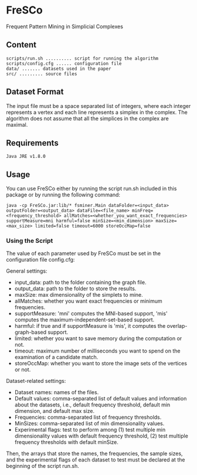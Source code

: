 # FreSCo
Frequent Pattern Mining in Simplicial Complexes

## Content

	scripts/run.sh .......... script for running the algorithm
	scripts/config.cfg ...... configuration file
	data/ ....... datasets used in the paper
	src/ ......... source files

## Dataset Format

The input file must be a space separated list of integers, where each integer represents a vertex and each line represents a simplex in the complex.
The algorithm does not assume that all the simplices in the complex are maximal.

## Requirements

	Java JRE v1.8.0

## Usage
You can use FreSCo either by running the script run.sh included in this package or by running the following command:

	java -cp FreSCo.jar:lib/* fsminer.Main dataFolder=<input_data> outputFolder=<output_data> dataFile=<file_name> minFreq=<frequency_threshold> allMatches=<whether_you_want_exact_frequencies> supportMeasure=mni harmful=false minSize=<min_dimension> maxSize=<max_size> limited=false timeout=6000 storeOccMap=false

### Using the Script
The value of each parameter used by FreSCo must be set in the configuration file config.cfg:

General settings:

- input_data: path to the folder containing the graph file.
- output_data: path to the folder to store the results.
- maxSize: max dimensionality of the simplets to mine.
- allMatches: whether you want exact frequencies or minimum frequencies.
- supportMeasure: 'mni' computes the MNI-based support, 'mis' computes the maximum-independent-set-based support.
- harmful: if true and if supportMeasure is 'mis', it computes the overlap-graph-based support.
- limited: whether you want to save memory during the computation or not.
- timeout: maximum number of milliseconds you want to spend on the examination of a candidate match.
- storeOccMap: whether you want to store the image sets of the vertices or not.

Dataset-related settings:

- Dataset names: names of the files.
- Default values: comma-separated list of default values and information about the datasets, i.e., default frequency threshold, default min dimension, and default max size.
- Frequencies: comma-separated list of frequency thresholds.
- MinSizes: comma-separated list of min dimensionality values.
- Experimental flags: test to perform among (1) test multiple min dimensionality values with default frequency threshold, (2) test multiple frequency thresholds with default minSize.

Then, the arrays that store the names, the frequencies, the sample sizes, and the experimental flags of each dataset to test must be declared at the beginning of the script run.sh. 
